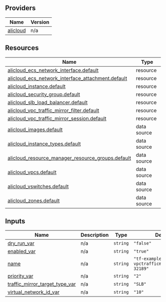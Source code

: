 <!-- BEGIN_TF_DOCS -->
## Providers

| Name | Version |
|------|---------|
| <a name="provider_alicloud"></a> [alicloud](#provider\_alicloud) | n/a |

## Resources

| Name | Type |
|------|------|
| [alicloud_ecs_network_interface.default](https://registry.terraform.io/providers/hashicorp/alicloud/latest/docs/resources/ecs_network_interface) | resource |
| [alicloud_ecs_network_interface_attachment.default](https://registry.terraform.io/providers/hashicorp/alicloud/latest/docs/resources/ecs_network_interface_attachment) | resource |
| [alicloud_instance.default](https://registry.terraform.io/providers/hashicorp/alicloud/latest/docs/resources/instance) | resource |
| [alicloud_security_group.default](https://registry.terraform.io/providers/hashicorp/alicloud/latest/docs/resources/security_group) | resource |
| [alicloud_slb_load_balancer.default](https://registry.terraform.io/providers/hashicorp/alicloud/latest/docs/resources/slb_load_balancer) | resource |
| [alicloud_vpc_traffic_mirror_filter.default](https://registry.terraform.io/providers/hashicorp/alicloud/latest/docs/resources/vpc_traffic_mirror_filter) | resource |
| [alicloud_vpc_traffic_mirror_session.default](https://registry.terraform.io/providers/hashicorp/alicloud/latest/docs/resources/vpc_traffic_mirror_session) | resource |
| [alicloud_images.default](https://registry.terraform.io/providers/hashicorp/alicloud/latest/docs/data-sources/images) | data source |
| [alicloud_instance_types.default](https://registry.terraform.io/providers/hashicorp/alicloud/latest/docs/data-sources/instance_types) | data source |
| [alicloud_resource_manager_resource_groups.default](https://registry.terraform.io/providers/hashicorp/alicloud/latest/docs/data-sources/resource_manager_resource_groups) | data source |
| [alicloud_vpcs.default](https://registry.terraform.io/providers/hashicorp/alicloud/latest/docs/data-sources/vpcs) | data source |
| [alicloud_vswitches.default](https://registry.terraform.io/providers/hashicorp/alicloud/latest/docs/data-sources/vswitches) | data source |
| [alicloud_zones.default](https://registry.terraform.io/providers/hashicorp/alicloud/latest/docs/data-sources/zones) | data source |

## Inputs

| Name | Description | Type | Default | Required |
|------|-------------|------|---------|:--------:|
| <a name="input_dry_run_var"></a> [dry\_run\_var](#input\_dry\_run\_var) | n/a | `string` | `"false"` | no |
| <a name="input_enabled_var"></a> [enabled\_var](#input\_enabled\_var) | n/a | `string` | `"true"` | no |
| <a name="input_name"></a> [name](#input\_name) | n/a | `string` | `"tf-example-vpctrafficmirrorsession-32189"` | no |
| <a name="input_priority_var"></a> [priority\_var](#input\_priority\_var) | n/a | `string` | `"2"` | no |
| <a name="input_traffic_mirror_target_type_var"></a> [traffic\_mirror\_target\_type\_var](#input\_traffic\_mirror\_target\_type\_var) | n/a | `string` | `"SLB"` | no |
| <a name="input_virtual_network_id_var"></a> [virtual\_network\_id\_var](#input\_virtual\_network\_id\_var) | n/a | `string` | `"10"` | no |
<!-- END_TF_DOCS -->    